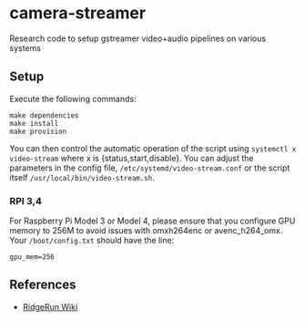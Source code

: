 # camera-streamer
Research code to setup gstreamer video+audio pipelines on various systems

## Setup
Execute the following commands:
```
make dependencies
make install
make provision
```

You can then control the automatic operation of the script using `systemctl x video-stream` where x is {status,start,disable}.
You can adjust the parameters in the config file, `/etc/systemd/video-stream.conf` or the script itself `/usr/local/bin/video-stream.sh`.

### RPI 3,4
For Raspberry Pi Model 3 or Model 4, please ensure that you configure GPU memory to 256M to avoid issues with omxh264enc or avenc_h264_omx.  Your `/boot/config.txt` should have the line:
```
gpu_mem=256
```

## References
* [RidgeRun Wiki](https://developer.ridgerun.com/wiki/index.php/Digital_Zoom,_Pan_and_Tilt_using_Gstreamer_Daemon)

